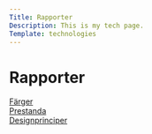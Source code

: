 ```yaml
---
Title: Rapporter
Description: This is my tech page.
Template: technologies
---
```


# Rapporter

<div class="box">
<a href="%base_url%?analysis/01_colors">Färger</a>
</div>

<div class="box box2">
<a href="%base_url%?analysis/02_load">Prestanda</a>
</div>

<div class="box box3">
<a href="%base_url%?analysis/03_design_principles">Designprinciper</a>
</div>

<!--<div class="box">
<a href="%base_url%?analysis/xxxxx">Något övrigt?</a>
</div>-->